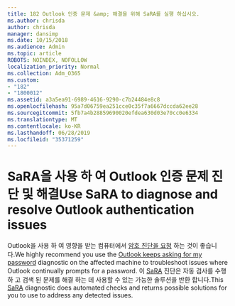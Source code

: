 ```yaml
---
title: 182 Outlook 인증 문제 &amp; 해결을 위해 SaRA를 실행 하십시오.
ms.author: chrisda
author: chrisda
manager: dansimp
ms.date: 10/15/2018
ms.audience: Admin
ms.topic: article
ROBOTS: NOINDEX, NOFOLLOW
localization_priority: Normal
ms.collection: Adm_O365
ms.custom:
- "182"
- "1800012"
ms.assetid: a3a5ea91-6989-4616-9290-c7b24484e8c8
ms.openlocfilehash: 95a7d06759ea251cce0c35f7a6667dccda62ee28
ms.sourcegitcommit: 5fb7a4b28859690020efdea630d03e70cc0e6334
ms.translationtype: MT
ms.contentlocale: ko-KR
ms.lasthandoff: 06/28/2019
ms.locfileid: "35371259"
---
```

# <a name="use-sara-to-diagnose-and-resolve-outlook-authentication-issues"></a><span data-ttu-id="78dfe-102">SaRA을 사용 하 여 Outlook 인증 문제 진단 및 해결</span><span class="sxs-lookup"><span data-stu-id="78dfe-102">Use SaRA to diagnose and resolve Outlook authentication issues</span></span>

<span data-ttu-id="78dfe-103">Outlook을 사용 하 여 영향을 받는 컴퓨터에서 [암호 진단을 요청](https://aka.ms/SaRA-OutlookPwdPrompt-Alchemy) 하는 것이 좋습니다.</span><span class="sxs-lookup"><span data-stu-id="78dfe-103">We highly recommend you use the [Outlook keeps asking for my password](https://aka.ms/SaRA-OutlookPwdPrompt-Alchemy) diagnostic on the affected machine to troubleshoot issues where Outlook continually prompts for a password.</span></span> <span data-ttu-id="78dfe-104">이 [SaRA](https://diagnostics.office.com/#/) 진단은 자동 검사를 수행 하 고 검색 된 문제를 해결 하는 데 사용할 수 있는 가능한 솔루션을 반환 합니다.</span><span class="sxs-lookup"><span data-stu-id="78dfe-104">This [SaRA](https://diagnostics.office.com/#/) diagnostic does automated checks and returns possible solutions for you to use to address any detected issues.</span></span>
